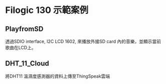 # Filogic 130 示範案例

## PlayfromSD
透過SDIO interface, I2C LCD 1602, 來播放外接SD card 內的音樂，並顯示當前歌曲在LCD上。

## DHT_11_Cloud
將DHT11 溫濕度感測器的資料上傳至ThingSpeak雲端

